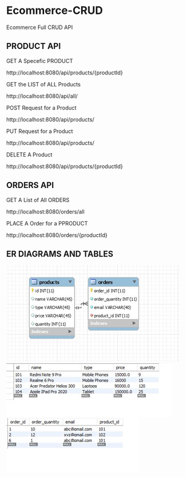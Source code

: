 # Ecommerce-CRUD
Ecommerce Full CRUD API

PRODUCT API
-------------
GET A Specefic PRODUCT

http://localhost:8080/api/products/{productId}

GET the LIST of ALL Products

http://localhost:8080/api/all/

POST Request for a Product

http://localhost:8080/api/products/

PUT Request for a Product

http://localhost:8080/api/products/

DELETE A Product

http://localhost:8080/api/products/{productId}

ORDERS API
-----------

GET A List of All ORDERS

http://localhost:8080/orders/all

PLACE A Order for a PPRODUCT

http://localhost:8080/orders/{productId}

ER DIAGRAMS AND TABLES
----------------------

![](images/Capture.JPG)
![](images/Products.JPG)
![](images/Orders.JPG)









